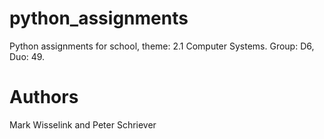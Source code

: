 # python_assignments
Python assignments for school, theme: 2.1 Computer Systems. Group: D6, Duo: 49.

# Authors
Mark Wisselink and Peter Schriever
